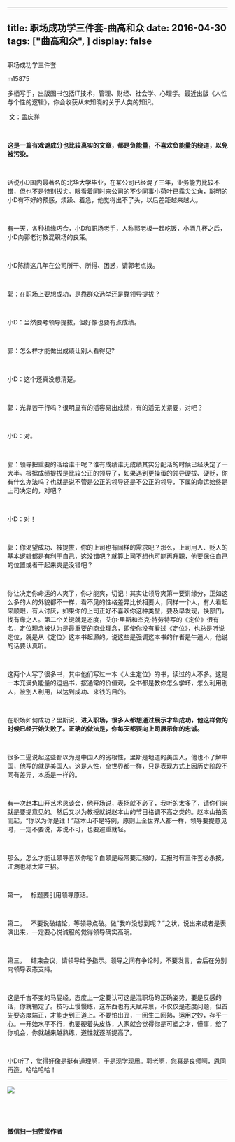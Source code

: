 
---
title:   职场成功学三件套-曲高和众
date: 2016-04-30
tags: ["曲高和众", ]
display: false
---


## 



职场成功学三件套




m15875




多栖写手，出版图书包括IT技术，管理、财经、社会学、心理学。最近出版《人性与个性的逻辑》，你会收获从未知晓的关于人类的知识。


&nbsp;文：孟庆祥

&nbsp;

**这是一篇有戏谑成分也比较真实的文章，都是负能量，不喜欢负能量的绕道，以免被污染。**

&nbsp;

话说小D国内最著名的北华大学毕业，在某公司已经混了三年，业务能力比较不错，但也不是特别拔尖。眼看着同时来公司的不少同事小荷叶已露尖尖角，聪明的小D有不好的预感，烦躁、着急，他觉得出不了头，以后差距越来越大。

&nbsp;

有一天，各种机缘巧合，小D和职场老手，人称郭老板一起吃饭，小酒几杯之后，小D向郭老讨教混职场的良策。

&nbsp;

小D陈情这几年在公司所干、所得、困惑，请郭老点拨。

&nbsp;

郭：在职场上要想成功，是靠群众选举还是靠领导提拔？

&nbsp;

小D：当然要考领导提拔，但好像也要有点成绩。

&nbsp;

郭：怎么样才能做出成绩让别人看得见?

&nbsp;

小D：这个还真没想清楚。

&nbsp;

郭：光靠苦干行吗？很明显有的活容易出成绩，有的活无关紧要，对吧？

&nbsp;

小D：对。

&nbsp;

郭：领导把重要的活给谁干呢？谁有成绩谁无成绩其实分配活的时候已经决定了一大半。根据成绩提拔是比较公正的领导了，如果遇到更操蛋的领导硬拔、硬贬，你有什么办法吗？也就是说不管是公正的领导还是不公正的领导，下属的命运始终是上司决定的，对吧？

&nbsp;

小D：对！

&nbsp;

郭：你渴望成功、被提拔，你的上司也有同样的需求吧？那么，上司用人、贬人的基本逻辑都是有利于自己，这没错吧？就算上司不想也可能再升职，他要保住自己的位置或者干起来爽是没错吧？

&nbsp;

你让决定你命运的人爽了，你才能爽，切记！其实让领导爽第一要讲缘分，正如这么多的人的外貌都不一样，看不见的性格差异比长相要大，同样一个人，有人看起来顺眼，有人讨厌，如果你的上司正好不喜欢你这种类型，要及早发现，换部门，找有缘之人。第二个关键就是态度，艾尔·里斯和杰克·特劳特写的《定位》很有名，定位理念被认为是最重要的商业理念，即使你没有看过《定位》，也总是听说定位，就是从《定位》这本书起源的。说这些是强调这本书的作者是牛逼人，他说的话要认真听。

&nbsp;

这两个人写了很多书，其中他们写过一本《人生定位》的书，读过的人不多。这是一本充满负能量的逗逼书，按通常的价值观，全书都是教你怎么学坏，怎么利用别人，被别人利用，以达到成功、来钱的目的。

&nbsp;

在职场如何成功？里斯说，**进入职场，很多人都想通过展示才华成功，他这样做的时候已经开始失败了。正确的做法是，你每天都要向上司展示你的忠诚。**

&nbsp;

很多二逼说起这些都以为是中国人的劣根性，里斯是地道的美国人，他也不了解中国，他写的就是美国人。这是人性，全世界都一样，只是表现方式上因历史阶段不同有差异，本质是一样的。

&nbsp;

有一次赵本山开艺术恳谈会，他开场说，表扬就不必了，我听的太多了，请你们来就是要提意见的。然后又以为教授就说赵本山的节目格调不高之类的。赵本山拍案而起，“你以为你是谁！”赵本山不是特例，原则上全世界人都一样，领导要提意见时，一定不要说，非说不可，也要避重就轻。

&nbsp;

那么，怎么才能让领导喜欢你呢？白领是经常要汇报的，汇报时有三件套必杀技，江湖也称太监三招。

&nbsp;

第一，&nbsp;&nbsp; 标题要引用领导原话。

&nbsp;

第二，&nbsp;&nbsp; 不要说破结论，等领导点破。做“我咋没想到呢？”之状，说出来或者是表演出来，一定要心悦诚服的觉得领导确实高明。

&nbsp;

第三，&nbsp;&nbsp; 结束会议，请领导给予指示。领导之间有争论时，不要发言，会后在分别向领导表态支持。

&nbsp;

这是千古不变的马屁经，态度上一定要认可这是混职场的正确姿势，要是反感的话，你就输定了。技巧上慢慢练，这东西也有天赋异禀，不仅仅是态度问题，但首先要态度端正，才能走到正道上。不要怕出丑，一回生二回熟，运用之妙，存乎一心。一开始水平不行，也要硬着头皮练，人家就会觉得你是可塑之才，懂事，给了你机会，你就越来越熟练，道性就逐渐提高了。

&nbsp;

小D听了，觉得好像是挺有道理啊，于是现学现用。郭老啊，您真是良师啊，恩同再造。哈哈哈哈！



****

**<img data-s="300,640" data-type="jpeg" src="http://mmbiz.qpic.cn/mmbiz/fxGMiaL5Zj1gAtMBdoRAfrkfBNF0WEAG9elY136EMERA8zleoqyibsc68mLpoiagDqkzcRhEo0psRuCqoQbcWg52w/0?wx_fmt=jpeg" data-ratio="1" data-w="431"/>**

&nbsp;

&nbsp;




**微信扫一扫赞赏作者**













